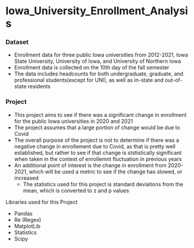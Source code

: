 # Iowa_University_Enrollment_Analysis

### Dataset 
- Enrollment data for three public Iowa universities from 2012-2021, Iowa State University, University of Iowa, and University of Northern Iowa
- Enrollment data is collected on the 10th day of the fall semester 
- The data includes headcounts for both undergraduate, graduate, and professional students(except for UNI), as well as in-state and out-of-state residents 

### Project
- This project aims to see if there was a significant change in enrollment for the public Iowa universities in 2020 and 2021
- The project assumes that a large portion of change would be due to Covid
- The overall purpose of the project is not to determine if there was a negative change in enrollement due to Covid, as that is pretty well established, but rather to see if that change is ststistically significant when taken in the context of enrollemnt fluctuation in previous years
- An additional point of interest is the change in enrollment from 2020-2021, which will be used a metric to see if the change has slowed, or increased
    - The statistics used for this project is standard deviations from the mean, which is converted to z and p values 

Libraries used for this Project
- Pandas
- Re (Regex)
- MatplotLib
- Statistics 
- Scipy
